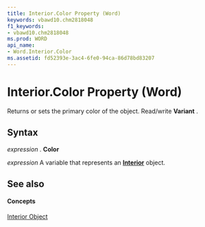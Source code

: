 ```yaml
---
title: Interior.Color Property (Word)
keywords: vbawd10.chm2818048
f1_keywords:
- vbawd10.chm2818048
ms.prod: WORD
api_name:
- Word.Interior.Color
ms.assetid: fd52393e-3ac4-6fe0-94ca-86d78bd83207
---
```



# Interior.Color Property (Word)

Returns or sets the primary color of the object. Read/write  **Variant** .


## Syntax

 _expression_ . **Color**

 _expression_ A variable that represents an **[Interior](interior-object-word.md)** object.


## See also


#### Concepts


[Interior Object](interior-object-word.md)

